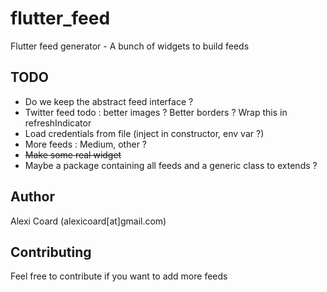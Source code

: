 # flutter_feed

Flutter feed generator - A bunch of widgets to build feeds


## TODO

 - Do we keep the abstract feed interface ?
 - Twitter feed todo : better images ? Better borders ? Wrap this in refreshIndicator
 - Load credentials from file (inject in constructor, env var ?)
 - More feeds : Medium, other ?
 - ~~Make some real widget~~
 - Maybe a package containing all feeds and a generic class to extends ?

## Author

Alexi Coard (alexicoard[at]gmail.com)

## Contributing
Feel free to contribute if you want to add more feeds